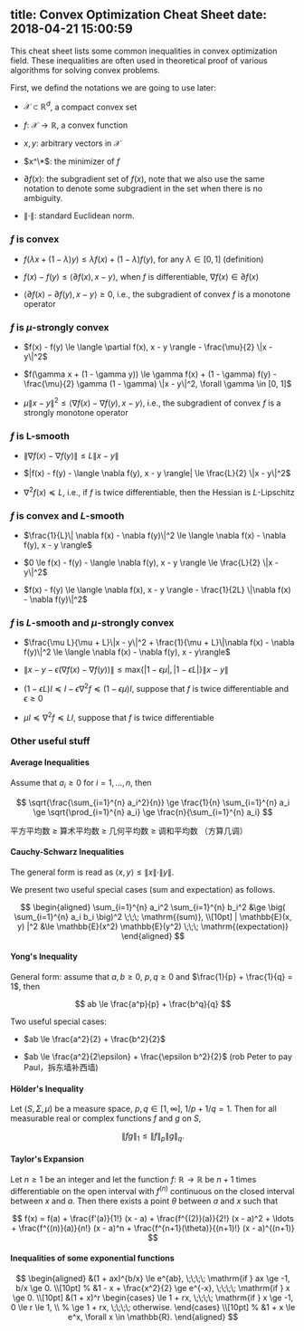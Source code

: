title: Convex Optimization Cheat Sheet
date: 2018-04-21 15:00:59
---

This cheat sheet lists some common inequalities in convex optimization field. These inequalities are often used in theoretical proof of various algorithms for solving convex problems.

<!--more-->

First, we defind the notations we are going to use later:

* $\mathcal{X} \subset \mathbb{R}^d$, a compact convex set

* $f$: $\mathcal{X} \rightarrow \mathbb{R}$, a convex function

* $x, y$: arbitrary vectors in $\mathcal{X}$

* $x^\*$: the minimizer of $f$

* $\partial f(x)$: the subgradient set of $f(x)$, note that we also use the same notation to denote some subgradient in the set when there is no ambiguity.

* $\|\cdot\|$: standard Euclidean norm.

### $f$ is convex
* $f(\lambda x + (1 - \lambda) y) \le \lambda f(x) + (1-\lambda) f(y)$, for any $\lambda \in [0, 1]$ (definition)

* $f(x) - f(y) \le \langle \partial f(x), x - y \rangle$, when $f$ is differentiable, $\nabla f(x) \in \partial f(x)$

* $\langle \partial f(x) - \partial f(y), x - y \rangle \ge 0$, i.e., the subgradient of convex $f$ is a monotone operator

### $f$ is $\mu$-strongly convex
* $f(x) - f(y) \le \langle \partial f(x), x - y \rangle - \frac{\mu}{2} \|x - y\|^2$

* $f(\gamma x + (1 - \gamma y)) \le \gamma f(x) + (1 - \gamma) f(y) - \frac{\mu}{2} \gamma (1 - \gamma) \|x - y\|^2, \forall \gamma \in [0, 1]$

* $\mu\|x - y\|^2 \le \langle \nabla f(x) - \nabla f(y), x - y \rangle$, i.e., the subgradient of convex $f$ is a strongly monotone operator



### $f$ is L-smooth
* $\| \nabla f(x) - \nabla f(y)\| \le L\|x - y\|$

* $|f(x) - f(y) - \langle \nabla f(y), x - y \rangle| \le \frac{L}{2} \|x - y\|^2$

* $\nabla^2 f(x) \preceq L$, i.e., if $f$ is twice differentiable, then the Hessian is $L$-Lipschitz

### $f$ is convex and $L$-smooth
* $\frac{1}{L}\| \nabla f(x) - \nabla f(y)\|^2 \le \langle \nabla f(x) - \nabla f(y), x - y \rangle$

* $0 \le f(x) - f(y) - \langle \nabla f(y), x - y \rangle \le \frac{L}{2} \|x - y\|^2$

* $f(x) - f(y) \le \langle \nabla f(x), x - y \rangle - \frac{1}{2L} \|\nabla f(x) - \nabla f(y)\|^2$

### $f$ is $L$-smooth and $\mu$-strongly convex
* $\frac{\mu L}{\mu + L}\|x - y\|^2 + \frac{1}{\mu + L}\|\nabla f(x) - \nabla f(y)\|^2 \le \langle \nabla f(x) - \nabla f(y), x - y\rangle$

* $\| x - y - \epsilon(\nabla f(x) - \nabla f(y))\| \le \mathrm{max} \big\{ |1 - \epsilon \mu|, |1 - \epsilon L| \big\} \| x - y \|$

* $(1-\epsilon L) I \preceq I - \epsilon \nabla^2 f \preceq (1-\epsilon \mu) I$, suppose that $f$ is twice differentiable and $\epsilon \ge 0$

* $\mu I \preceq \nabla^2 f \preceq L I$, suppose that $f$ is twice differentiable

### Other useful stuff

#### Average Inequalities
Assume that $a_i \ge 0$ for $i=1,\ldots,n$, then

$$
\sqrt{\frac{\sum_{i=1}^{n} a_i^2}{n}} \ge \frac{1}{n} \sum_{i=1}^{n} a_i \ge \sqrt{\prod_{i=1}^{n} a_i} \ge \frac{n}{\sum_{i=1}^{n} a_i}
$$

平方平均数 $\ge$ 算术平均数 $\ge$ 几何平均数 $\ge$ 调和平均数 （方算几调）

#### Cauchy-Schwarz Inequalities
The general form is read as $\langle x, y \rangle \le \|x\| \cdot \|y\|$.

We present two useful special cases (sum and expectation) as follows.

$$
\begin{aligned}
\sum_{i=1}^{n} a_i^2 \sum_{i=1}^{n} b_i^2 &\ge \big( \sum_{i=1}^{n} a_i b_i \big)^2  \;\;\; \mathrm{(sum)},  \\[10pt]
| \mathbb{E}(x, y) |^2 &\le \mathbb{E}(x^2) \mathbb{E}(y^2) \;\;\; \mathrm{(expectation)}
\end{aligned}
$$

#### Yong's Inequality

General form: assume that $a, b \ge 0$, $p, q \ge 0$ and $\frac{1}{p} + \frac{1}{q} = 1$, then

$$
ab \le \frac{a^p}{p} + \frac{b^q}{q}
$$

Two useful special cases:

* $ab \le \frac{a^2}{2} + \frac{b^2}{2}$

* $ab \le \frac{a^2}{2\epsilon} + \frac{\epsilon b^2}{2}$ (rob Peter to pay Paul，拆东墙补西墙)

#### Hölder's Inequality
Let $(S, \Sigma, \mu)$ be a measure space, $p, q \in [1, \infty]$, $1/p + 1/q = 1$. Then for all measurable real or complex functions $f$ and $g$ on $S$,

$$
\|f g\|_1 \le \|f\|_p \|g\|_q.
$$

#### Taylor's Expansion
Let $n \ge 1$ be an integer and let the function $f$: $\mathbb{R} \rightarrow \mathbb{R}$ be $n+1$ times differentiable on the open interval with $f^{(n)}$ continuous on the closed interval between $x$ and $a$. Then there exists a point $\theta$ between $a$ and $x$ such that

$$
f(x) = f(a) + \frac{f'(a)}{1!} (x - a) + \frac{f^{(2)}(a)}{2!} (x - a)^2 + \ldots + \frac{f^{(n)}(a)}{n!} (x - a)^n + \frac{f^{n+1}(\theta)}{(n+1)!} (x - a)^{(n+1)}
$$

#### Inequalities of some exponential functions
$$
\begin{aligned}
&(1 + ax)^{b/x} \le e^{ab}, \;\;\;\; \mathrm{if } ax \ge -1, b/x \ge 0.  \\[10pt]
%
&1 - x + \frac{x^2}{2} \ge e^{-x}, \;\;\;\; \mathrm{if } x \ge 0.  \\[10pt]
&(1 + x)^r \begin{cases}
\le 1 + rx, \;\;\;\; \mathrm{if } x \ge -1, 0 \le r \le 1, \\
%
\ge 1 + rx, \;\;\;\; otherwise.
\end{cases} \\[10pt]
%
&1 + x \le e^x, \forall x \in \mathbb{R}.
\end{aligned}
$$
